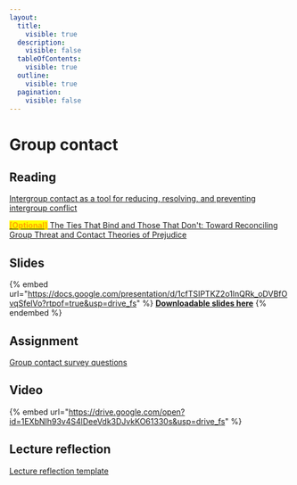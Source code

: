 ```yaml
---
layout:
  title:
    visible: true
  description:
    visible: false
  tableOfContents:
    visible: true
  outline:
    visible: true
  pagination:
    visible: false
---
```


# Group contact

## Reading

[Intergroup contact as a tool for reducing, resolving, and preventing intergroup conflict](https://drive.google.com/file/d/1NaKnmp6_0SNyQ5VkdvKygkxUuLqpukuf/view?usp=sharing)

[<mark style="color:orange;">**\[Optional\]**</mark> The Ties That Bind and Those That Don't: Toward Reconciling Group Threat and Contact Theories of Prejudice](https://drive.google.com/open?id=1Nf_MBtvmBJboD3tHqXcdDaHZdg71I7sv\&usp=drive_fs)

## Slides

{% embed url="https://docs.google.com/presentation/d/1cfTSIPTKZ2o1lnQRk_oDVBfOvqSfelVo?rtpof=true&usp=drive_fs" %}
[**Downloadable slides here**](https://docs.google.com/presentation/d/1cfTSIPTKZ2o1lnQRk_oDVBfOvqSfelVo?rtpof=true\&usp=drive_fs)
{% endembed %}

## Assignment

[Group contact survey questions](https://docs.google.com/document/d/1cc_87oXgdaXvaNXMVAENGp_zq-65Hd7u?rtpof=true\&usp=drive_fs)

## Video

{% embed url="https://drive.google.com/open?id=1EXbNIh93v4S4lDeeVdk3DJvkKO61330s&usp=drive_fs" %}

## Lecture reflection

[Lecture reflection template](https://docs.google.com/document/d/10LAWllQn-dgtUAZhAZvRSfzQ-JW9v1-K?rtpof=true\&usp=drive_fs)
